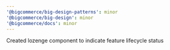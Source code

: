 ```yaml
---
'@bigcommerce/big-design-patterns': minor
'@bigcommerce/big-design': minor
'@bigcommerce/docs': minor
---
```


Created lozenge component to indicate feature lifecycle status
